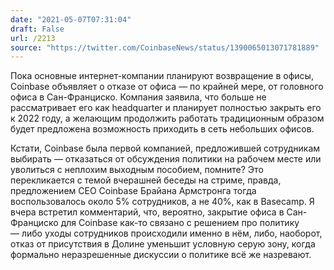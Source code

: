 ```yaml
---
date: "2021-05-07T07:31:04"
draft: False
url: /2213
source: "https://twitter.com/CoinbaseNews/status/1390065013071781889"
---
```


Пока основные интернет-компании планируют возвращение в офисы, Coinbase объявляет о отказе от офиса — по крайней мере, от головного офиса в Сан-Франциско. Компания заявила, что больше не рассматривает его как headquarter и планирует полностью закрыть его к 2022 году, а желающим продолжить работать традиционным образом будет предложена возможность приходить в сеть небольших офисов.

Кстати, Coinbase была первой компанией, предложившей сотрудникам выбирать — отказаться от обсуждения политики на рабочем месте или уволиться с неплохим выходным пособием, помните? Это перекликается с темой вчерашней беседы на стриме, правда, предложением CEO Coinbase Брайана Армстронга тогда воспользовалось около 5% сотрудников, а не 40%, как в Basecamp. Я вчера встретил комментарий, что, вероятно, закрытие офиса в Сан-Франциско для Coinbase как-то связано с решением про политику — либо уходы сотрудников происходили именно в нём, либо, наоборот, отказ от присутствия в Долине уменьшит условную серую зону, когда формально неразрешенные дискуссии о политике всё же назревают.
